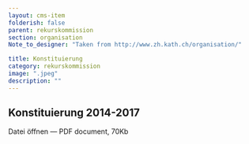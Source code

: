 ```yaml
---
layout: cms-item
folderish: false
parent: rekurskommission
section: organisation
Note_to_designer: "Taken from http://www.zh.kath.ch/organisation/"

title: Konstituierung
category: rekurskommission
image: ".jpeg"
description: ""
---
```



## Konstituierung 2014-2017
Datei öffnen — PDF document, 70Kb